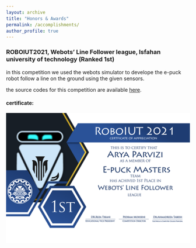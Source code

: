 ```yaml
---
layout: archive
title: "Honors & Awards"
permalink: /accomplishments/
author_profile: true
---
```


### ROBOIUT2021, Webots’ Line Follower league, Isfahan university of technology (Ranked 1st)
in this competition we used the webots simulator to develope the e-puck robot follow a line on the ground using the given sensors.

the source codes for this competition are available [here](https://github.com/ph504/epuck-LineFollower-IUT-COMPETITION).
#### certificate:
![](/images/43.png)